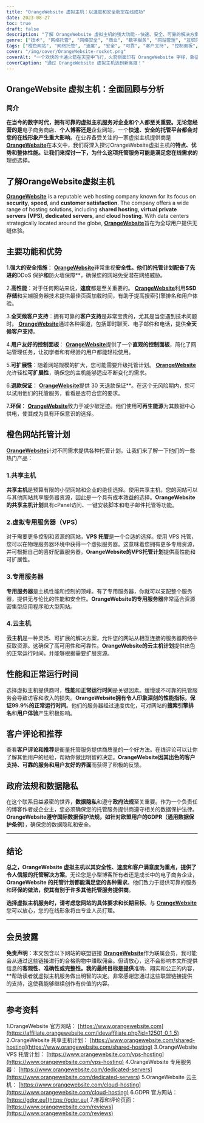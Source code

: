 ```yaml
---
title: "OrangeWebsite 虚拟主机：以速度和安全助您在线成功"
date: 2023-08-27
toc: true
draft: false
description: "了解 OrangeWebsite 虚拟主机的强大功能--快速、安全、可靠的解决方案，满足您的所有网站需求。"
genre: ["技术", "网络托管", "网络安全", "商业", "数字服务", "网站管理", "互联网", "电子商务", "云托管", "服务器托管"]
tags: ["橙色网站", "网络托管", "速度", "安全", "可靠", "客户支持", "控制面板", "可扩展性", "云托管", "VPS 托管", "专用服务器", "固态硬盘存储", "数据保护", "GDPR", "环保", "可再生能源", "在线展示", "搜索引擎优化排名", "用户体验", "最佳网络托管服务", "安全托管解决方案", "顶级托管服务提供商", "环保型托管服务", "企业网站托管", "选择合适的托管计划", "橙色网站评论", "虚拟主机的好处", "在线成功因素", "快速加载网站"]
cover: "/img/cover/OrangeWebsite-rocket.png"
coverAlt: "一个欢快的卡通火箭在天空中飞行，火箭侧面印有 OrangeWebsite 字样，象征着快速、安全的托管体验。"
coverCaption: "通过 OrangeWebsite 虚拟主机达到新高度！"
---
```


## OrangeWebsite 虚拟主机：全面回顾与分析

### **简介**

**在当今的数字时代，拥有可靠的虚拟主机服务对企业和个人都至关重要。无论您经营的是**电子商务商店、**个人博客还是**企业网站，一个**快速、安全的托管平台都会对您的在线形象产生重大影响**。在业界备受关注的一家虚拟主机提供商是 [**OrangeWebsite**](https://affiliate.orangewebsite.com/idevaffiliate.php?id=12501_0_1_5)在本文中，我们将深入探讨OrangeWebsite虚拟主机的**特点、优势和整体性能。让我们来探讨一下，为什么这项托管服务可能是满足您在线需求的**理想选择。



## 了解**OrangeWebsite虚拟主机**

[**OrangeWebsite**](https://affiliate.orangewebsite.com/idevaffiliate.php?id=12501_0_1_5) is a reputable web hosting company known for its focus on **security**, **speed**, and **customer satisfaction**. The company offers a wide range of hosting solutions, including **shared hosting**, **virtual private servers (VPS)**, **dedicated servers**, and **cloud hosting**. With data centers strategically located around the globe, [**OrangeWebsite**](https://affiliate.orangewebsite.com/idevaffiliate.php?id=12501_0_1_5)旨在为全球用户提供无缝体验。

## **主要功能和优势**

1.**强大的安全措施**： [**OrangeWebsite**](https://affiliate.orangewebsite.com/idevaffiliate.php?id=12501_0_1_5)非常重视**安全性。他们的托管计划配备了先进的**DDoS 保护**和**防火墙保障**，确保您的网站免受潜在网络威胁。

2.**高性能**：对于任何网站来说，**速度**都是至关重要的。 [**OrangeWebsite**](https://affiliate.orangewebsite.com/idevaffiliate.php?id=12501_0_1_5)利用**SSD存储**和尖端服务器技术提供最佳页面加载时间，有助于提高搜索引擎排名和用户体验。

3.**全天候客户支持**：拥有可靠的**客户支持**是非常宝贵的，尤其是当您遇到技术问题时。 [**OrangeWebsite**](https://affiliate.orangewebsite.com/idevaffiliate.php?id=12501_0_1_5)通过各种渠道，包括即时聊天、电子邮件和电话，提供**全天候客户支持**。

4.**用户友好的控制面板**： [**OrangeWebsite**](https://affiliate.orangewebsite.com/idevaffiliate.php?id=12501_0_1_5)提供了一个**直观的控制面板**，简化了网站管理任务，让初学者和有经验的用户都能轻松使用。

5.**可扩展性**：随着网站规模的扩大，您可能需要升级托管计划。 [**OrangeWebsite**](https://affiliate.orangewebsite.com/idevaffiliate.php?id=12501_0_1_5)允许轻松**可扩展性**，确保您的主机能够适应不断变化的需求。

6.**退款保证**： [**OrangeWebsite**](https://affiliate.orangewebsite.com/idevaffiliate.php?id=12501_0_1_5)提供 30 天退款保证**。在这个无风险期内，您可以试用他们的托管服务，看看是否符合您的要求。

7.**环保**： [**OrangeWebsite**](https://affiliate.orangewebsite.com/idevaffiliate.php?id=12501_0_1_5)致力于减少碳足迹。他们使用**可再生能源**为其数据中心供电，使其成为具有环保意识的选择。

## **橙色网站托管计划**

[**OrangeWebsite**](https://affiliate.orangewebsite.com/idevaffiliate.php?id=12501_0_1_5)针对不同需求提供各种托管计划。让我们来了解一下他们的一些热门产品：

### 1.**共享主机**

**共享主机**是预算有限的小型网站和企业的绝佳选择。使用共享主机，您的网站可以与其他网站共享服务器资源，因此是一个具有成本效益的选择。**OrangeWebsite的共享主机计划**具有cPanel访问、一键安装脚本和电子邮件托管等功能。

### 2.**虚拟专用服务器（VPS）**

对于需要更多控制和资源的网站，**VPS 托管**是一个合适的选择。使用 VPS 托管，您可以在物理服务器环境中获得一个虚拟服务器。这意味着您拥有更多专用资源，并可根据自己的喜好配置服务器。**OrangeWebsite的VPS托管计划**提供高性能和可扩展性。

### 3.**专用服务器**

**专用服务器**是主机性能和控制的顶峰。有了专用服务器，你就可以支配整个服务器，提供无与伦比的性能和安全性。**OrangeWebsite的专用服务器**非常适合资源密集型应用程序和大型网站。

### 4.**云主机**

**云主机**是一种灵活、可扩展的解决方案，允许您的网站从相互连接的服务器网络中获取资源。这确保了高可用性和可靠性。**OrangeWebsite的云主机计划**提供出色的正常运行时间，并能够根据需要扩展资源。



## **性能和正常运行时间**

选择虚拟主机提供商时，**性能**和**正常运行时间**是关键因素。缓慢或不可靠的托管服务会导致访客和收入的损失。**OrangeWebsite拥有令人印象深刻的性能指标，保证99.9%的正常运行时间**。他们的服务器经过速度优化，可对网站的**搜索引擎排名**和**用户体验**产生积极影响。

## **客户评论和推荐**

查看**客户评论和推荐**是衡量托管服务提供商质量的一个好方法。在线评论可以让你了解其他用户的经验，帮助你做出明智的决定。**OrangeWebsite因其出色的客户支持、可靠的服务和用户友好的界面**而获得了积极的反馈。

## **政府法规和数据隐私**

在这个联系日益紧密的世界，**数据隐私**和遵守**政府法规**至关重要。作为一个负责任的博客作者或企业主，您必须确保您的托管服务提供商遵守相关的数据保护法律。**OrangeWebsite遵守国际数据保护法规，如针对欧盟用户的GDPR（通用数据保护条例）**，确保您的数据隐私和安全。

______

## **结论**

**总之，OrangeWebsite 虚拟主机以其安全性、速度和客户满意度为重点，提供了令人信服的托管解决方案**。无论您是小型博客所有者还是成长中的电子商务企业，**OrangeWebsite 的托管计划都能满足您的各种需求**。他们致力于提供可靠的服务和**环保的做法，使其有别于许多其他托管服务提供商**。

**选择虚拟主机服务时，请考虑您网站的具体要求和长期目标**。与 [**OrangeWebsite**](https://affiliate.orangewebsite.com/idevaffiliate.php?id=12501_0_1_5)您可以放心，您的在线形象将由专业人员打理。


______

## **会员披露**

**免责声明**：本文包含以下网站的联盟链接 [**OrangeWebsite**](https://affiliate.orangewebsite.com/idevaffiliate.php?id=12501_0_1_5)作为联属会员，我可能会从通过这些链接进行的合格购物中赚取佣金。但请放心，这不会影响本文所提供信息的**客观性、准确性或完整性。我的最终目标是提供**准确、翔实和公正的内容，**帮助读者就虚拟主机服务做出明智的决定。非常感谢您通过这些联盟链接提供的支持，这使我能够继续创作有价值的内容。

______

## 参考资料

1.OrangeWebsite 官方网站： [https://www.orangewebsite.com](https://affiliate.orangewebsite.com/idevaffiliate.php?id=12501_0_1_5)
2.OrangeWebsite 共享主机计划： [https://www.orangewebsite.com/shared-hosting](https://www.orangewebsite.com/shared-hosting)
3.OrangeWebsite VPS 托管计划： [https://www.orangewebsite.com/vps-hosting](https://www.orangewebsite.com/vps-hosting)
4.OrangeWebsite 专用服务器： [https://www.orangewebsite.com/dedicated-servers](https://www.orangewebsite.com/dedicated-servers)
5.OrangeWebsite 云主机： [https://www.orangewebsite.com/cloud-hosting](https://www.orangewebsite.com/cloud-hosting)
6.GDPR 官方网站： [https://gdpr.eu](https://gdpr.eu)
7.推荐和评论页面： [https://www.orangewebsite.com/reviews](https://www.orangewebsite.com/reviews)

